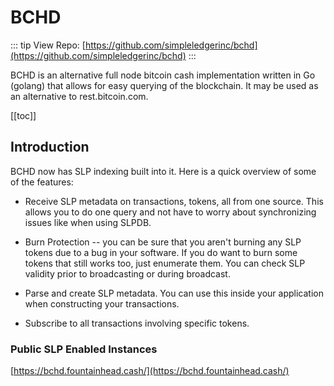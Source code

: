 # BCHD

::: tip View Repo:
[https://github.com/simpleledgerinc/bchd](https://github.com/simpleledgerinc/bchd)
:::

BCHD is an alternative full node bitcoin cash implementation written in Go (golang) that allows for easy querying of the blockchain. It may be used as an alternative to rest.bitcoin.com.

[[toc]]

## Introduction

BCHD now has SLP indexing built into it. Here is a quick overview of some of the features:

- Receive SLP metadata on transactions, tokens, all from one source. This allows you to do one query and not have to worry about synchronizing issues like when using SLPDB.

- Burn Protection -- you can be sure that you aren't burning any SLP tokens due to a bug in your software. If you do want to burn some tokens that still works too, just enumerate them. You can check SLP validity prior to broadcasting or during broadcast.

- Parse and create SLP metadata. You can use this inside your application when constructing your transactions.

- Subscribe to all transactions involving specific tokens.

### Public SLP Enabled Instances

[https://bchd.fountainhead.cash/](https://bchd.fountainhead.cash/)
